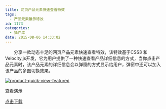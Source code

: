 ```yaml
---
title: 网页产品元素快速查看特效
tags:
  - 产品元素展示特效
id: 1173
categories:
  - 插件库
date: 2015-08-06 14:33:02
---
```


&emsp;&emsp;分享一款动态十足的网页产品元素快速查看特效，该特效基于CSS3 和 Velocity.js开发，它为用户提供了一种快速查看产品详细信息的方式，当你点击产品元素时，该产品元素的详细信息会以弹窗的方式显示给用户，弹窗中还可以加入该产品的多图切换效果。

[![product-quick-view-featured](http://www.npm8.com/wp-content/uploads/2015/08/product-quick-view-featured-650x406.jpg)](http://www.npm8.com/wp-content/uploads/2015/08/product-quick-view-featured.jpg)
&nbsp;

[查看演示](http://demo.grycheng.com/case/product-quick-view/)

[点击下载](http://www.npm8.com/wp-content/uploads/2015/08/product-quick-view.zip)
&nbsp;